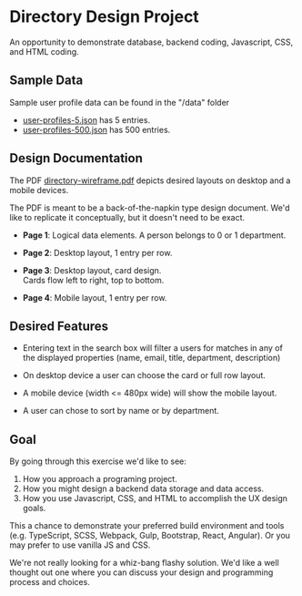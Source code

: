 # Directory Design Project
An opportunity to demonstrate database, backend coding, Javascript, CSS, and HTML coding.

## Sample Data
Sample user profile data can be found in the "/data" folder

* [user-profiles-5.json](data/user-profiles-5.json) has 5 entries.
* [user-profiles-500.json](data/user-profiles-500.json)  has 500 entries.

## Design Documentation
The PDF [directory-wireframe.pdf](design%20documents/directory-wireframe.pdf) depicts desired layouts on desktop and a mobile devices.

The PDF is meant to be a back-of-the-napkin type design document.  We'd like to replicate it conceptually, but it doesn't need to be exact. 

* **Page 1**:
Logical data elements.  A person belongs to 0 or 1 department.

* **Page 2**: Desktop layout, 1 entry per row.

* **Page 3**: Desktop layout, card design.  
Cards flow left to right, top to bottom.

* **Page 4**: Mobile layout, 1 entry per row.

## Desired Features

* Entering text in the search box will filter a users for matches in any of the displayed properties (name, email, title, department, description)

* On desktop device a user can choose the card or full row layout.

* A mobile device (width <= 480px wide) will show the mobile layout.

* A user can chose to sort by name or by department.

## Goal

By going through this exercise we'd like to see:

1. How you approach a programing project.
1. How you might design a backend data storage and data access.
1. How you use Javascript, CSS, and HTML to accomplish the UX design goals.

This a chance to demonstrate your preferred build environment and tools (e.g. TypeScript, SCSS, Webpack, Gulp, Bootstrap, React, Angular).  Or you may prefer to use vanilla JS and CSS.

We're not really looking for a whiz-bang flashy solution.  We'd like a well thought out one where you can discuss your design and programming process and choices.